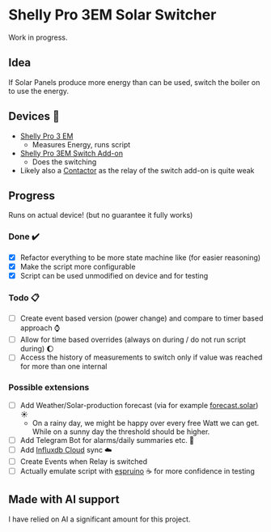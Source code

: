 # Shelly Pro 3EM Solar Switcher

Work in progress.

## Idea

If Solar Panels produce more energy than can be used, switch the boiler on to use the energy.

## Devices :electric_plug:

- [Shelly Pro 3 EM](https://www.shelly.com/de/products/shelly-pro-3em-x1)
  - Measures Energy, runs script
- [Shelly Pro 3EM Switch Add-on](https://www.shelly.com/de/products/shelly-pro-3em-switch-add-on)
  - Does the switching
- Likely also a [Contactor](https://en.wikipedia.org/wiki/Contactor) as the relay of the switch add-on is quite weak 

## Progress

Runs on actual device!
(but no guarantee it fully works)

### Done :heavy_check_mark:

- [x] Refactor everything to be more state machine like (for easier reasoning)
- [x] Make the script more configurable
- [x] Script can be used unmodified on device and for testing

### Todo :clipboard:

- [ ] Create event based version (power change) and compare to timer based approach :watch:
- [ ] Allow for time based overrides (always on during / do not run script during) :moon:
- [ ] Access the history of measurements to switch only if value was reached for more than one internal

### Possible extensions

- [ ] Add Weather/Solar-production forecast (via for example [forecast.solar](https://forecast.solar/)) :sunny:
  - On a rainy day, we might be happy over every free Watt we can get. While on a sunny day the threshold should be higher.
- [ ] Add Telegram Bot for alarms/daily summaries etc. :robot:
- [ ] Add [Influxdb Cloud](https://www.influxdata.com/products/influxdb-cloud/) sync :cloud:
- [ ] Create Events when Relay is switched
- [ ] Actually emulate script with [espruino](https://www.espruino.com/) :coffee: for more confidence in testing

## Made with AI support

I have relied on AI a significant amount for this project.
